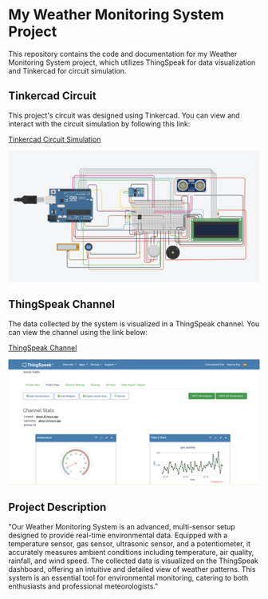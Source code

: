 # My Weather Monitoring System Project

This repository contains the code and documentation for my Weather Monitoring System project, which utilizes ThingSpeak for data visualization and Tinkercad for circuit simulation.

## Tinkercad Circuit

This project's circuit was designed using Tinkercad. You can view and interact with the circuit simulation by following this link:

[Tinkercad Circuit Simulation](https://www.tinkercad.com/things/63uT0urji4L-smart-weather-monitoring-system/editel?returnTo=%2Fdashboard%3Ftype%3Dcircuits%26collection%3Ddesigns&sharecode=EOPQ3UTtL-zTfysde11DOLlvgQ4gDv-XTJ3oMCzPezU)

![Tinkercad Circuit](https://github.com/amnaahmad20/Smart-weather-monitoring-system/blob/main/tinker%20image.png)

## ThingSpeak Channel

The data collected by the system is visualized in a ThingSpeak channel. You can view the channel using the link below:

[ThingSpeak Channel](https://thingspeak.com/channels/2392076)

![ThingSpeak Dashboard](https://github.com/amnaahmad20/Smart-weather-monitoring-system/blob/main/API%20KEYS%20TAB.png)

## Project Description

"Our Weather Monitoring System is an advanced, multi-sensor setup designed to provide real-time environmental data. 
Equipped with a temperature sensor, gas sensor, ultrasonic sensor, and a potentiometer, it accurately measures ambient conditions including temperature, 
air quality, rainfall, and wind speed. The collected data is visualized on the ThingSpeak dashboard, offering an intuitive and detailed view of weather patterns. 
This system is an essential tool for environmental monitoring, catering to both enthusiasts and professional meteorologists."


